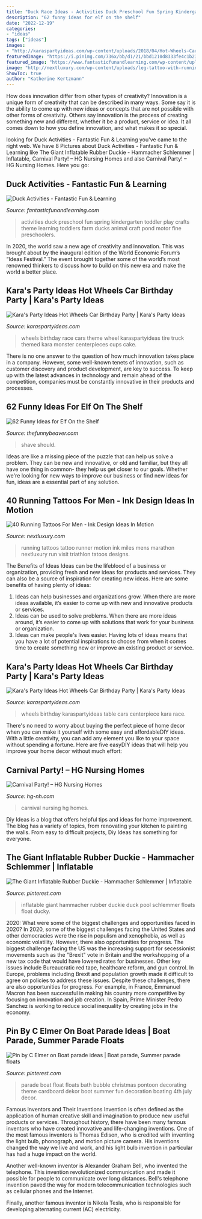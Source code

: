 ```yaml
---
title: "Duck Race Ideas - Activities Duck Preschool Fun Spring Kindergarten Toddler Play Crafts Theme Learning Toddlers Farm Ducks Animal Craft Pond Motor Fine Preschoolers"
description: "62 funny ideas for elf on the shelf"
date: "2022-12-19"
categories:
- "ideas"
tags: ["ideas"]
images:
- "http://karaspartyideas.com/wp-content/uploads/2018/04/Hot-Wheels-Car-Birthday-Party-via-Karas-Party-Ideas-KarasPartyIdeas.com21.jpg"
featuredImage: "https://i.pinimg.com/736x/bb/d1/21/bbd1210d8333fe4c1b23d8207ce1d177.jpg"
featured_image: "https://www.fantasticfunandlearning.com/wp-content/uploads/2015/06/Play-Learn-with-DucksDuck-activities-for-preschool-and-kindergarten.jpg"
image: "http://nextluxury.com/wp-content/uploads/leg-tattoo-with-running-miles-for-men.jpg"
ShowToc: true
author: "Katherine Kertzmann"
---
```



How does innovation differ from other types of creativity?
Innovation is a unique form of creativity that can be described in many ways. Some say it is the ability to come up with new ideas or concepts that are not possible with other forms of creativity. Others say innovation is the process of creating something new and different, whether it be a product, service or idea. It all comes down to how you define innovation, and what makes it so special.

	

		
looking for Duck Activities - Fantastic Fun &amp; Learning you've came to the right web. We have 8 Pictures about Duck Activities - Fantastic Fun &amp; Learning like The Giant Inflatable Rubber Duckie - Hammacher Schlemmer | Inflatable, Carnival Party! – HG Nursing Homes and also Carnival Party! – HG Nursing Homes. Here you go:
		
    
## Duck Activities - Fantastic Fun &amp; Learning

<img loading=lazy src="https://www.fantasticfunandlearning.com/wp-content/uploads/2015/06/Play-Learn-with-DucksDuck-activities-for-preschool-and-kindergarten.jpg" onerror="this.onerror=null;this.src='https://tse3.mm.bing.net/th?id=OIP.nUwhDjuzFPeklgo-oiSciwHaMW&amp;pid=15.1';" alt="Duck Activities - Fantastic Fun &amp; Learning">

_Source: fantasticfunandlearning.com_

>activities duck preschool fun spring kindergarten toddler play crafts theme learning toddlers farm ducks animal craft pond motor fine preschoolers. 

	

In 2020, the world saw a new age of creativity and innovation. This was brought about by the inaugural edition of the World Economic Forum’s “Ideas Festival.” The event brought together some of the world’s most renowned thinkers to discuss how to build on this new era and make the world a better place.

    
## Kara&#039;s Party Ideas Hot Wheels Car Birthday Party | Kara&#039;s Party Ideas

<img loading=lazy src="https://karaspartyideas.com/wp-content/uploads/2018/04/Hot-Wheels-Car-Birthday-Party-via-Karas-Party-Ideas-KarasPartyIdeas.com5_.jpg" onerror="this.onerror=null;this.src='https://tse2.mm.bing.net/th?id=OIP.Z67y02UGAES2M4yjJ5E-sQHaLH&amp;pid=15.1';" alt="Kara&#039;s Party Ideas Hot Wheels Car Birthday Party | Kara&#039;s Party Ideas">

_Source: karaspartyideas.com_

>wheels birthday race cars theme wheel karaspartyideas tire truck themed kara monster centerpieces cups cake. 

	

There is no one answer to the question of how much innovation takes place in a company. However, some well-known tenets of innovation, such as customer discovery and product development, are key to success. To keep up with the latest advances in technology and remain ahead of the competition, companies must be constantly innovative in their products and processes.

    
## 62 Funny Ideas For Elf On The Shelf

<img loading=lazy src="http://thefunnybeaver.com/wp-content/uploads/2017/11/elf-sharpie.jpg" onerror="this.onerror=null;this.src='https://tse2.mm.bing.net/th?id=OIP.-VjWqHULXpSRQHxAtiXm6wHaJ4&amp;pid=15.1';" alt="62 Funny Ideas for Elf On the Shelf">

_Source: thefunnybeaver.com_

>shave should. 

	

Ideas are like a missing piece of the puzzle that can help us solve a problem. They can be new and innovative, or old and familiar, but they all have one thing in common- they help us get closer to our goals. Whether we're looking for new ways to improve our business or find new ideas for fun, ideas are a essential part of any solution.

    
## 40 Running Tattoos For Men - Ink Design Ideas In Motion

<img loading=lazy src="http://nextluxury.com/wp-content/uploads/leg-tattoo-with-running-miles-for-men.jpg" onerror="this.onerror=null;this.src='https://tse4.mm.bing.net/th?id=OIP.DWPnSRdtT-Mful6WJ3ue7QHaHa&amp;pid=15.1';" alt="40 Running Tattoos For Men - Ink Design Ideas In Motion">

_Source: nextluxury.com_

>running tattoos tattoo runner motion ink miles mens marathon nextluxury run visit triathlon tatoos designs. 

	

The Benefits of Ideas
Ideas can be the lifeblood of a business or organization, providing fresh and new ideas for products and services. They can also be a source of inspiration for creating new ideas. Here are some benefits of having plenty of ideas: 
1. Ideas can help businesses and organizations grow. When there are more ideas available, it’s easier to come up with new and innovative products or services. 
2. Ideas can be used to solve problems. When there are more ideas around, it’s easier to come up with solutions that work for your business or organization. 
3. Ideas can make people's lives easier. Having lots of ideas means that you have a lot of potential inspirations to choose from when it comes time to create something new or improve an existing product or service. 

    
## Kara&#039;s Party Ideas Hot Wheels Car Birthday Party | Kara&#039;s Party Ideas

<img loading=lazy src="http://karaspartyideas.com/wp-content/uploads/2018/04/Hot-Wheels-Car-Birthday-Party-via-Karas-Party-Ideas-KarasPartyIdeas.com21.jpg" onerror="this.onerror=null;this.src='https://tse2.mm.bing.net/th?id=OIP.f_Xvfbc6gvxouW6DNYckigHaE8&amp;pid=15.1';" alt="Kara&#039;s Party Ideas Hot Wheels Car Birthday Party | Kara&#039;s Party Ideas">

_Source: karaspartyideas.com_

>wheels birthday karaspartyideas table cars centerpiece kara race. 

	

There's no need to worry about buying the perfect piece of home decor when you can make it yourself with some easy and affordableDIY ideas. With a little creativity, you can add any element you like to your space without spending a fortune. Here are five easyDIY ideas that will help you improve your home decor without much effort: 

    
## Carnival Party! – HG Nursing Homes

<img loading=lazy src="https://www.hg-nh.com/wp-content/uploads/2016/05/0513161412e_resized.jpg" onerror="this.onerror=null;this.src='https://tse1.mm.bing.net/th?id=OIP.-VJDCYev3_eM3RvRjGtJyQHaEK&amp;pid=15.1';" alt="Carnival Party! – HG Nursing Homes">

_Source: hg-nh.com_

>carnival nursing hg homes. 

	

Diy Ideas is a blog that offers helpful tips and ideas for home improvement. The blog has a variety of topics, from renovating your kitchen to painting the walls. From easy to difficult projects, Diy Ideas has something for everyone.

    
## The Giant Inflatable Rubber Duckie - Hammacher Schlemmer | Inflatable

<img loading=lazy src="https://i.pinimg.com/736x/bb/d1/21/bbd1210d8333fe4c1b23d8207ce1d177.jpg" onerror="this.onerror=null;this.src='https://tse2.mm.bing.net/th?id=OIP.UCLXqUHOd-AVqQZfOHkrXQHaHa&amp;pid=15.1';" alt="The Giant Inflatable Rubber Duckie - Hammacher Schlemmer | Inflatable">

_Source: pinterest.com_

>inflatable giant hammacher rubber duckie duck pool schlemmer floats float ducky. 

	

2020: What were some of the biggest challenges and opportunities faced in 2020?
In 2020, some of the biggest challenges facing the United States and other democracies were the rise in populism and xenophobia, as well as economic volatility. However, there also opportunities for progress. The biggest challenge facing the US was the increasing support for secessionist movements such as the "Brexit" vote in Britain and the workshopping of a new tax code that would have lowered rates for businesses. Other key issues include Bureaucratic red tape, healthcare reform, and gun control. In Europe, problems including Brexit and population growth made it difficult to agree on policies to address these issues. Despite these challenges, there are also opportunities for progress. For example, in France, Emmanuel Macron has been successful in making his country more competitive by focusing on innovation and job creation. In Spain, Prime Minister Pedro Sanchez is working to reduce social inequality by creating jobs in the economy.

    
## Pin By C Elmer On Boat Parade Ideas | Boat Parade, Summer Parade Floats

<img loading=lazy src="https://i.pinimg.com/originals/c1/ea/53/c1ea53fae724f5bcc91ed3d33f2aebcf.jpg" onerror="this.onerror=null;this.src='https://tse3.mm.bing.net/th?id=OIP.fPIUqxcuv2tFdZDOIVFs6wHaJ4&amp;pid=15.1';" alt="Pin by C Elmer on Boat parade ideas | Boat parade, Summer parade floats">

_Source: pinterest.com_

>parade boat float floats bath bubble christmas pontoon decorating theme cardboard dekor boot summer fun decoration boating 4th july decor. 

	

Famous Inventors and Their Inventions
Invention is often defined as the application of human creative skill and imagination to produce new useful products or services. Throughout history, there have been many famous inventors who have created innovative and life-changing inventions.
One of the most famous inventors is Thomas Edison, who is credited with inventing the light bulb, phonograph, and motion picture camera. His inventions changed the way we live and work, and his light bulb invention in particular has had a huge impact on the world.

Another well-known inventor is Alexander Graham Bell, who invented the telephone. This invention revolutionized communication and made it possible for people to communicate over long distances. Bell's telephone invention paved the way for modern telecommunication technologies such as cellular phones and the Internet.

Finally, another famous inventor is Nikola Tesla, who is responsible for developing alternating current (AC) electricity.

